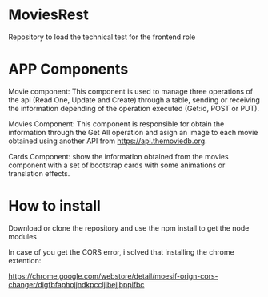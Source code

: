 # MoviesRest
Repository to load the technical test for the frontend role

# APP Components 

Movie component: This component is used to manage three operations of the api (Read One, Update and Create) through a table, sending or receiving the information depending of the operation executed (Get:id, POST or PUT).

Movies Component: This component is responsible for obtain the information through the Get All operation and asign an image to each movie obtained using another API from https://api.themoviedb.org.

Cards Component:  show the information obtained from the movies component with a set of bootstrap cards with some animations or translation effects.

# How to install

Download or clone the repository and use the npm install to get the node modules

In case of you get the CORS error, i solved that installing the chrome extention: 

https://chrome.google.com/webstore/detail/moesif-orign-cors-changer/digfbfaphojjndkpccljibejjbppifbc